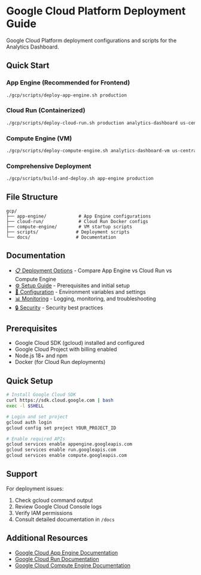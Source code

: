 
# Google Cloud Platform Deployment Guide

Google Cloud Platform deployment configurations and scripts for the Analytics Dashboard.

## Quick Start

### App Engine (Recommended for Frontend)
```bash
./gcp/scripts/deploy-app-engine.sh production
```

### Cloud Run (Containerized)
```bash
./gcp/scripts/deploy-cloud-run.sh production analytics-dashboard us-central1
```

### Compute Engine (VM)
```bash
./gcp/scripts/deploy-compute-engine.sh analytics-dashboard-vm us-central1-a
```

### Comprehensive Deployment
```bash
./gcp/scripts/build-and-deploy.sh app-engine production
```

## File Structure

```
gcp/
├── app-engine/            # App Engine configurations
├── cloud-run/             # Cloud Run Docker configs
├── compute-engine/        # VM startup scripts
├── scripts/              # Deployment scripts
└── docs/                 # Documentation
```

## Documentation

- [📋 Deployment Options](docs/deployment-options.md) - Compare App Engine vs Cloud Run vs Compute Engine
- [⚙️ Setup Guide](docs/setup-guide.md) - Prerequisites and initial setup
- [🔧 Configuration](docs/configuration.md) - Environment variables and settings
- [📊 Monitoring](docs/monitoring.md) - Logging, monitoring, and troubleshooting
- [🔒 Security](docs/security.md) - Security best practices

## Prerequisites

- Google Cloud SDK (gcloud) installed and configured
- Google Cloud Project with billing enabled
- Node.js 18+ and npm
- Docker (for Cloud Run deployments)

## Quick Setup

```bash
# Install Google Cloud SDK
curl https://sdk.cloud.google.com | bash
exec -l $SHELL

# Login and set project
gcloud auth login
gcloud config set project YOUR_PROJECT_ID

# Enable required APIs
gcloud services enable appengine.googleapis.com
gcloud services enable run.googleapis.com
gcloud services enable compute.googleapis.com
```

## Support

For deployment issues:
1. Check gcloud command output
2. Review Google Cloud Console logs
3. Verify IAM permissions
4. Consult detailed documentation in `/docs`

## Additional Resources

- [Google Cloud App Engine Documentation](https://cloud.google.com/appengine/docs)
- [Google Cloud Run Documentation](https://cloud.google.com/run/docs)
- [Google Cloud Compute Engine Documentation](https://cloud.google.com/compute/docs)
